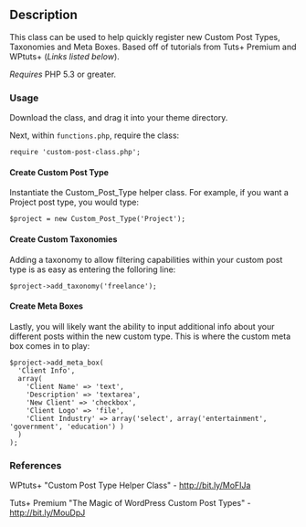 ## Description

This class can be used to help quickly register new Custom Post Types, Taxonomies and Meta Boxes. Based off of tutorials from Tuts+ Premium and WPtuts+ (*Links listed below*).

*Requires* PHP 5.3 or greater.

### Usage

Download the class, and drag it into your theme directory. 

Next, within `functions.php`, require the class:

    require 'custom-post-class.php';

#### Create Custom Post Type

Instantiate the Custom_Post_Type helper class. For example, if you want a Project post type, you would type:

    $project = new Custom_Post_Type('Project');

#### Create Custom Taxonomies

Adding a taxonomy to allow filtering capabilities within your custom post type is as easy as entering the folloring line:

    $project->add_taxonomy('freelance');

#### Create Meta Boxes

Lastly, you will likely want the ability to input additional info about your different posts within the new custom type. This is where the custom meta box comes in to play:

    $project->add_meta_box(
      'Client Info',
      array(
        'Client Name' => 'text',
        'Description' => 'textarea',
        'New Client' => 'checkbox',
        'Client Logo' => 'file',
        'Client Industry' => array('select', array('entertainment', 'government', 'education') )
      )
    );

### References

WPtuts+ "Custom Post Type Helper Class" - http://bit.ly/MoFIJa

Tuts+ Premium "The Magic of WordPress Custom Post Types" - http://bit.ly/MouDpJ
